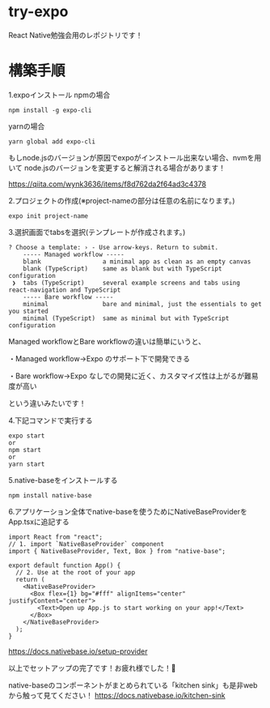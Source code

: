 # try-expo
React Native勉強会用のレポジトリです！

# 構築手順
1.expoインストール
npmの場合
```
npm install -g expo-cli
```
yarnの場合
```
yarn global add expo-cli
```

もしnode.jsのバージョンが原因でexpoがインストール出来ない場合、nvmを用いて
node.jsのバージョンを変更すると解消される場合があります！

https://qiita.com/wynk3636/items/f8d762da2f64ad3c4378

2.プロジェクトの作成(※project-nameの部分は任意の名前になります。)
```
expo init project-name
```

3.選択画面でtabsを選択(テンプレートが作成されます。)
```
? Choose a template: › - Use arrow-keys. Return to submit.
    ----- Managed workflow -----
    blank                 a minimal app as clean as an empty canvas
    blank (TypeScript)    same as blank but with TypeScript configuration
 ❯  tabs (TypeScript)     several example screens and tabs using react-navigation and TypeScript
    ----- Bare workflow -----
    minimal               bare and minimal, just the essentials to get you started
    minimal (TypeScript)  same as minimal but with TypeScript configuration
```
Managed workflowとBare workflowの違いは簡単にいうと、

・Managed workflow→Expo のサポート下で開発できる

・Bare workflow→Expo なしでの開発に近く、カスタマイズ性は上がるが難易度が高い

という違いみたいです！

4.下記コマンドで実行する
```
expo start
or
npm start
or
yarn start
```

5.native-baseをインストールする
```
npm install native-base
```

6.アプリケーション全体でnative-baseを使うためにNativeBaseProviderをApp.tsxに追記する
```
import React from "react";
// 1. import `NativeBaseProvider` component
import { NativeBaseProvider, Text, Box } from "native-base";

export default function App() {
  // 2. Use at the root of your app
  return (
    <NativeBaseProvider>
      <Box flex={1} bg="#fff" alignItems="center" justifyContent="center">
        <Text>Open up App.js to start working on your app!</Text>
      </Box>
    </NativeBaseProvider>
  );
}
```
https://docs.nativebase.io/setup-provider

以上でセットアップの完了です！お疲れ様でした！👏

native-baseのコンポーネントがまとめられている「kitchen sink」も是非webから触って見てください！
https://docs.nativebase.io/kitchen-sink 
